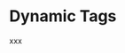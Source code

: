# Dynamic Tags

<Badge type="tip" vertical="top" text="Elementor Pro" /> <Badge type="warning" vertical="top" text="Advanced" />

xxx

